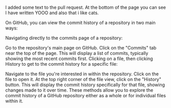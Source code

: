 I added some text to the pull request. At the bottom of the page you can see I have written YOOO and also that i like cats.

On GitHub, you can view the commit history of a repository in two main ways:

Navigating directly to the commits page of a repository:

Go to the repository's main page on GitHub.
Click on the "Commits" tab near the top of the page.
This will display a list of commits, typically showing the most recent commits first.
Clicking on a file, then clicking History to get to the commit history for a specific file:

Navigate to the file you're interested in within the repository.
Click on the file to open it.
At the top right corner of the file view, click on the "History" button.
This will display the commit history specifically for that file, showing changes made to it over time.
These methods allow you to explore the commit history of a GitHub repository either as a whole or for individual files within it.





